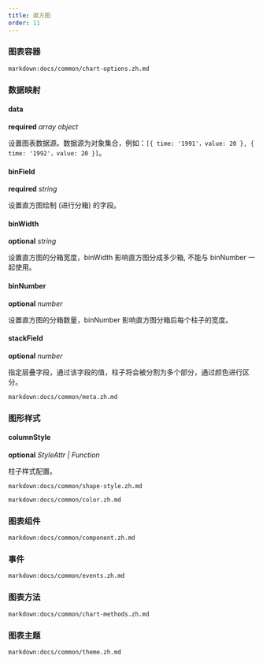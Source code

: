 ```yaml
---
title: 直方图
order: 11
---
```


### 图表容器

`markdown:docs/common/chart-options.zh.md`

### 数据映射

#### data

<description>**required** _array object_</description>

设置图表数据源。数据源为对象集合，例如：`[{ time: '1991'，value: 20 }, { time: '1992'，value: 20 }]`。

#### binField 

<description>**required** _string_</description>

设置直方图绘制 (进行分箱) 的字段。

#### binWidth

<description>**optional** _string_</description>

设置直方图的分箱宽度，binWidth 影响直方图分成多少箱, 不能与 binNumber 一起使用。

#### binNumber

<description>**optional** _number_</description>

设置直方图的分箱数量，binNumber 影响直方图分箱后每个柱子的宽度。

#### stackField

<description>**optional** _number_</description>

指定层叠字段，通过该字段的值，柱子将会被分割为多个部分，通过颜色进行区分。

`markdown:docs/common/meta.zh.md`

### 图形样式

#### columnStyle

<description>**optional** _StyleAttr | Function_</description>

柱子样式配置。

`markdown:docs/common/shape-style.zh.md`

`markdown:docs/common/color.zh.md`

### 图表组件

`markdown:docs/common/component.zh.md`

### 事件

`markdown:docs/common/events.zh.md`

### 图表方法

`markdown:docs/common/chart-methods.zh.md`

### 图表主题

`markdown:docs/common/theme.zh.md`
